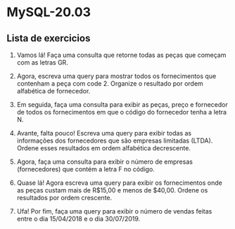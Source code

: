 # MySQL-20.03

## Lista de exercicios
1. Vamos lá! Faça uma consulta que retorne todas as peças que começam com as letras GR.

2. Agora, escreva uma query para mostrar todos os fornecimentos que contenham a peça com code 2. Organize o resultado por ordem alfabética de fornecedor.

3. Em seguida, faça uma consulta para exibir as peças, preço e fornecedor de todos os fornecimentos em que o código do fornecedor tenha a letra N.

4. Avante, falta pouco! Escreva uma query para exibir todas as informações dos fornecedores que são empresas limitadas (LTDA). Ordene esses resultados em ordem alfabética decrescente.

5. Agora, faça uma consulta para exibir o número de empresas (fornecedores) que contém a letra F no código.

6. Quase lá! Agora escreva uma query para exibir os fornecimentos onde as peças custam mais de R$15,00 e menos de $40,00. Ordene os resultados por ordem crescente.

7. Ufa! Por fim, faça uma query para exibir o número de vendas feitas entre o dia 15/04/2018 e o dia 30/07/2019.